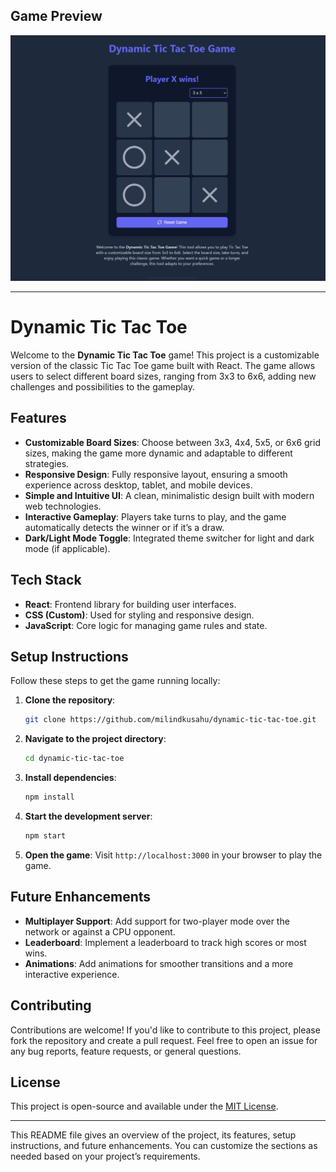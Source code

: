## Game Preview

![Tic Tac Toe Game Preview](https://raw.githubusercontent.com/milindkusahu/dynamic-tic-tac-toe/5dfa2b1c64246a4bbe0736c2099f05f0dc3b3b8e/dynamic-tic-tac-toe-game.png)

---

# Dynamic Tic Tac Toe

Welcome to the **Dynamic Tic Tac Toe** game! This project is a customizable version of the classic Tic Tac Toe game built with React. The game allows users to select different board sizes, ranging from 3x3 to 6x6, adding new challenges and possibilities to the gameplay.

## Features

- **Customizable Board Sizes**: Choose between 3x3, 4x4, 5x5, or 6x6 grid sizes, making the game more dynamic and adaptable to different strategies.
- **Responsive Design**: Fully responsive layout, ensuring a smooth experience across desktop, tablet, and mobile devices.
- **Simple and Intuitive UI**: A clean, minimalistic design built with modern web technologies.
- **Interactive Gameplay**: Players take turns to play, and the game automatically detects the winner or if it’s a draw.
- **Dark/Light Mode Toggle**: Integrated theme switcher for light and dark mode (if applicable).

## Tech Stack

- **React**: Frontend library for building user interfaces.
- **CSS (Custom)**: Used for styling and responsive design.
- **JavaScript**: Core logic for managing game rules and state.

## Setup Instructions

Follow these steps to get the game running locally:

1. **Clone the repository**:
   ```bash
   git clone https://github.com/milindkusahu/dynamic-tic-tac-toe.git
   ```

2. **Navigate to the project directory**:
   ```bash
   cd dynamic-tic-tac-toe
   ```

3. **Install dependencies**:
   ```bash
   npm install
   ```

4. **Start the development server**:
   ```bash
   npm start
   ```

5. **Open the game**: 
   Visit `http://localhost:3000` in your browser to play the game.

## Future Enhancements

- **Multiplayer Support**: Add support for two-player mode over the network or against a CPU opponent.
- **Leaderboard**: Implement a leaderboard to track high scores or most wins.
- **Animations**: Add animations for smoother transitions and a more interactive experience.

## Contributing

Contributions are welcome! If you'd like to contribute to this project, please fork the repository and create a pull request. Feel free to open an issue for any bug reports, feature requests, or general questions.

## License

This project is open-source and available under the [MIT License](./LICENSE).

---

This README file gives an overview of the project, its features, setup instructions, and future enhancements. You can customize the sections as needed based on your project’s requirements.
